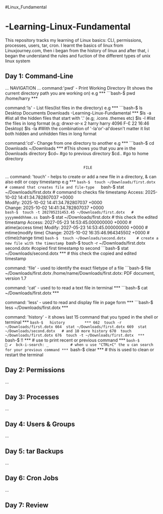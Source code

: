 #Linux_Fundamental
# -Learning-Linux-Fundamental

This repository tracks my learning of  Linux basics: CLI, permissions, processes, users, tar, cron.
  I learnt the basics of linux from Linuxjourney.com, then i began from the history of linux and after that, i began the understand the rules and fuction of the different types of unix linux system
  
## Day 1: Command-Line
...
									NAVIGATION
...
command:'pwd' - Print Working Directory (It shows the current directory path you are working on)
 e.g
*** ```bash-$ pwd
   /home/harry        ***

command:'ls' - List files(list files in the directory)
e.g
*** ```bash-$  ls
   Desktop  Documents  Downloads  -Learning-Linux-Fundamental  	***
$ls -a    #list all the hidden files that start with '.'
		(e.g; .icons .themes etc)
$ls -l    #list the files in long format
	  (e.g; drwxr-xr-x  2 harry harry 4096 F-Ɛ 22 16:46
						 Desktop)
$ls -la   #With the combination of '-la'or'-al'doesn't matter it
	   list both hidden and unhidden files in long format
 
command:'cd'- Change from one directory to another
e.g
***  ```bash-$ cd Downloads
    ~/Downloads      ***       #This shows you that you are in the Downloads directory
$cd~      #go to previous directory
$cd..     #go to home directory 

										FILE
...
command: 'touch' - helps to create or add a new file in a directory, & can also edit or copy timestamp
e.g
*** ```bash-$  touch ~/Downloads/first.dotx      # command that creates file and file-type  
    ```bash-$  stat ~/Downloads/first.dotx     # command to checks file timestamp
            Access: 2025-10-02 14:41:34.782807037 +0000   
            Modify: 2025-10-02 14:41:34.782807037 +0000   
            Change: 2025-10-02 14:41:34.782807037 +0000   
    ```bash-$  touch -t 202705231453.45 ~/Downloads/first.dotx   # yyyymmddhhmm.ss
    ```bash-$  stat ~/Downloads/first.dotx   #  this check the edited timestamp
	          Access: 2027-05-23 14:53:45.000000000 +0000   # atime(access time)
            Modify: 2027-05-23 14:53:45.000000000 +0000   # mtime(modify time)
            Change: 2025-10-02 16:35:46.964345502 +0000   # ctime(change time)
    ```bash-$  touch ~/Downloads/second.dotx     # create a new file with the timestamp
    ```bash-$  touch -r ~/Downloads/first.dotx second.dotx #copied first timestamp to second
    ```bash-$  stat ~/Downloads/second.dotx ***     # this check the copied and edited timestamp 
    
command: 'file' - used to identify the exact filetype of a file
    ```bash-$  file ~/Downloads/first.dotx
            /home/name/Downloads/first.dotx: PDF document, version 1.7

command: 'cat' - used to to read a text file in terminal
*** ```bash-$  cat ~/Downloads/first.dotx  ***

command: 'less' - used to read and display file in page form
*** ```bash-$ less ~/Downloads/first.dotx  ***

command: 'history' - it shows last 15 command that you typed in the shell or terminal
*** ```bash-$   history         ***
       662  touch -r ~/Downloads/first.dotx
       664  stat ~/Downloads/first.dotx
       669  stat ~/Downloads/second.dotx   # and 10 more history
       670  touch ~/Downloads/first.dotx
       676  touch -t ~/Downloads/first.dotx 
*** ```bash-$ !!   ***    # use to print recent or previous command
*** ```bash-$                                                    ✔ 
          bck-i-search: _          # when u use "CTRL+C" the u can search for your previous command
*** ```bash-$ clear  ***          # this is used to clean or restart the terminal


## Day 2: Permissions
...

## Day 3: Processes
...

## Day 4: Users & Groups
...

## Day 5: tar Backups
...

## Day 6: Cron Jobs
...

## Day 7: Review